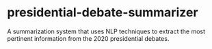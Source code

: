 # presidential-debate-summarizer
A summarization system that uses NLP techniques to extract the most pertinent information from the 2020 presidential debates.

